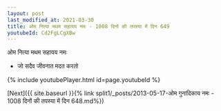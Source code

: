 ```yaml
---
layout: post
last_modified_at: 2021-03-30
title: ओम नित्या मथम सहायय नमः - 1008 दिनों की तपस्या में दिन 649
youtubeId: Cd2FgLCgXBw
---
```

 
 
 ओम नित्या मथम सहायय नमः  
 
 -  जो सदैव जीवनात मदत करतो 
 
  
 
  
 
 
 
 
 
 


{% include youtubePlayer.html id=page.youtubeId %}
 
[Next]({{ site.baseurl }}{% link  split1/_posts/2013-05-17-ओम गुनादिकाय नमः - 1008 दिनों की तपस्या में दिन 648.md%})
 
